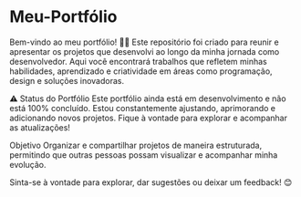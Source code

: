 # Meu-Portfólio


Bem-vindo ao meu portfólio! 🎨🚀
Este repositório foi criado para reunir e apresentar os projetos que desenvolvi ao longo da minha jornada como desenvolvedor. Aqui você encontrará trabalhos que refletem minhas habilidades, aprendizado e criatividade em áreas como programação, design e soluções inovadoras.

⚠️ Status do Portfólio
Este portfólio ainda está em desenvolvimento e não está 100% concluído. Estou constantemente ajustando, aprimorando e adicionando novos projetos. Fique à vontade para explorar e acompanhar as atualizações!

Objetivo
Organizar e compartilhar projetos de maneira estruturada, permitindo que outras pessoas possam visualizar e acompanhar minha evolução.

Sinta-se à vontade para explorar, dar sugestões ou deixar um feedback! 😊

